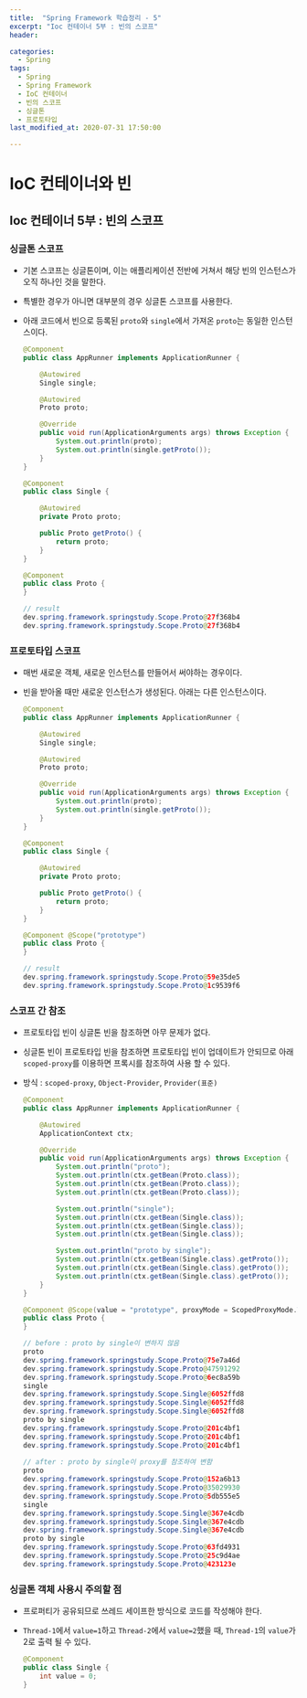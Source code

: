 ```yaml
---
title:  "Spring Framework 학습정리 - 5"
excerpt: "Ioc 컨테이너 5부 : 빈의 스코프"
header:

categories:
  - Spring
tags:
  - Spring
  - Spring Framework
  - IoC 컨테이너
  - 빈의 스코프
  - 싱글톤
  - 프로토타입
last_modified_at: 2020-07-31 17:50:00

---
```


# IoC 컨테이너와 빈

## Ioc 컨테이너 5부 : 빈의 스코프

### 싱글톤 스코프

- 기본 스코프는 싱글톤이며, 이는 애플리케이션 전반에 거쳐서 해당 빈의 인스턴스가 오직 하나인 것을 말한다.

- 특별한 경우가 아니면 대부분의 경우 싱글톤 스코프를 사용한다.

- 아래 코드에서 빈으로 등록된 `proto`와  `single`에서 가져온 `proto`는 동일한 인스턴스이다.

  ```java
  @Component
  public class AppRunner implements ApplicationRunner {
  
      @Autowired
      Single single;
  
      @Autowired
      Proto proto;
  
      @Override
      public void run(ApplicationArguments args) throws Exception {
          System.out.println(proto);
          System.out.println(single.getProto());
      }
  }
  
  @Component
  public class Single {
  
      @Autowired
      private Proto proto;
  
      public Proto getProto() {
          return proto;
      }
  }
  
  @Component
  public class Proto {
  }
  ```

  ```java
  // result
  dev.spring.framework.springstudy.Scope.Proto@27f368b4
  dev.spring.framework.springstudy.Scope.Proto@27f368b4
  ```



### 프로토타입 스코프

- 매번 새로운 객체, 새로운 인스턴스를 만들어서 써야하는 경우이다.

- 빈을 받아올 때만 새로운 인스턴스가 생성된다. 아래는 다른 인스턴스이다.

  ```java
  @Component
  public class AppRunner implements ApplicationRunner {
  
      @Autowired
      Single single;
  
      @Autowired
      Proto proto;
  
      @Override
      public void run(ApplicationArguments args) throws Exception {
          System.out.println(proto);
          System.out.println(single.getProto());
      }
  }
  
  @Component
  public class Single {
  
      @Autowired
      private Proto proto;
  
      public Proto getProto() {
          return proto;
      }
  }
  
  @Component @Scope("prototype")
  public class Proto {
  }
  ```

  ```java
  // result
  dev.spring.framework.springstudy.Scope.Proto@59e35de5
  dev.spring.framework.springstudy.Scope.Proto@1c9539f6
  ```



### 스코프 간 참조

- 프로토타입 빈이 싱글톤 빈을 참조하면 아무 문제가 없다.

- 싱글톤 빈이 프로토타입 빈을 참조하면 프로토타입 빈이 업데이트가 안되므로 아래 `scoped-proxy`를 이용하면 프록시를 참조하여 사용 할 수 있다.

- 방식 : `scoped-proxy`, `Object-Provider`, `Provider(표준)`

  ```java
  @Component
  public class AppRunner implements ApplicationRunner {
  
      @Autowired
      ApplicationContext ctx;
  
      @Override
      public void run(ApplicationArguments args) throws Exception {
          System.out.println("proto");
          System.out.println(ctx.getBean(Proto.class));
          System.out.println(ctx.getBean(Proto.class));
          System.out.println(ctx.getBean(Proto.class));
  
          System.out.println("single");
          System.out.println(ctx.getBean(Single.class));
          System.out.println(ctx.getBean(Single.class));
          System.out.println(ctx.getBean(Single.class));
  
          System.out.println("proto by single");
          System.out.println(ctx.getBean(Single.class).getProto());
          System.out.println(ctx.getBean(Single.class).getProto());
          System.out.println(ctx.getBean(Single.class).getProto());
      }
  }
  
  @Component @Scope(value = "prototype", proxyMode = ScopedProxyMode.TARGET_CLASS)
  public class Proto {
  }
  ```

  ```java
  // before : proto by single이 변하지 않음
  proto
  dev.spring.framework.springstudy.Scope.Proto@75e7a46d
  dev.spring.framework.springstudy.Scope.Proto@47591292
  dev.spring.framework.springstudy.Scope.Proto@6ec8a59b
  single
  dev.spring.framework.springstudy.Scope.Single@6052ffd8
  dev.spring.framework.springstudy.Scope.Single@6052ffd8
  dev.spring.framework.springstudy.Scope.Single@6052ffd8
  proto by single
  dev.spring.framework.springstudy.Scope.Proto@201c4bf1
  dev.spring.framework.springstudy.Scope.Proto@201c4bf1
  dev.spring.framework.springstudy.Scope.Proto@201c4bf1
    
  // after : proto by single이 proxy를 참조하여 변함
  proto
  dev.spring.framework.springstudy.Scope.Proto@152a6b13
  dev.spring.framework.springstudy.Scope.Proto@35029930
  dev.spring.framework.springstudy.Scope.Proto@5db555e5
  single
  dev.spring.framework.springstudy.Scope.Single@367e4cdb
  dev.spring.framework.springstudy.Scope.Single@367e4cdb
  dev.spring.framework.springstudy.Scope.Single@367e4cdb
  proto by single
  dev.spring.framework.springstudy.Scope.Proto@63fd4931
  dev.spring.framework.springstudy.Scope.Proto@25c9d4ae
  dev.spring.framework.springstudy.Scope.Proto@423123e
  ```

  

### 싱글톤 객체 사용시 주의할 점

- 프로퍼티가 공유되므로 쓰레드 세이프한 방식으로 코드를 작성해야 한다.

- `Thread-1`에서 `value=1`하고 `Thread-2`에서 `value=2`했을 때, `Thread-1`의 `value`가 2로 출력 될 수 있다.

  ```java
  @Component
  public class Single {
      int value = 0;
  }
  ```

